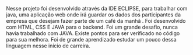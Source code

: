 Nesse projeto foi desenvolvido através da IDE ECLIPSE, para trabalhar com java, 
uma aplicação web onde  irá guardar  os dados dos participantes da empresa
que desejam fazer parte de um café da manhã . 
Foi desenvolvido com HTML, CSS E JAVA para o backend.
Foi um grande desafio, nunca  havia trabalhado com JAVA.
Existe pontos para ser verificado no código para sua melhora.
Foi de grande aprendizado estudar um pouco dessa linguagem nesse
início de carreira.
